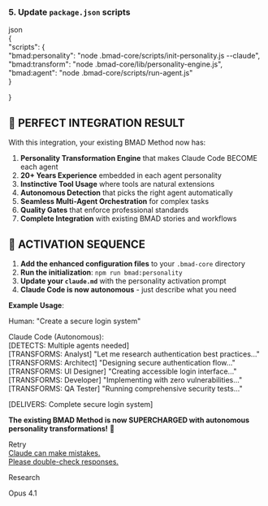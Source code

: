 ### **5\. Update `package.json` scripts**

json  
{  
  "scripts": {  
    "bmad:personality": "node .bmad-core/scripts/init-personality.js \--claude",  
    "bmad:transform": "node .bmad-core/lib/personality-engine.js",  
    "bmad:agent": "node .bmad-core/scripts/run-agent.js"  
  }

}

## **🎯 PERFECT INTEGRATION RESULT**

With this integration, your existing BMAD Method now has:

1. **Personality Transformation Engine** that makes Claude Code BECOME each agent  
2. **20+ Years Experience** embedded in each agent personality  
3. **Instinctive Tool Usage** where tools are natural extensions  
4. **Autonomous Detection** that picks the right agent automatically  
5. **Seamless Multi-Agent Orchestration** for complex tasks  
6. **Quality Gates** that enforce professional standards  
7. **Complete Integration** with existing BMAD stories and workflows

## **🚀 ACTIVATION SEQUENCE**

1. **Add the enhanced configuration files** to your `.bmad-core` directory  
2. **Run the initialization**: `npm run bmad:personality`  
3. **Update your `claude.md`** with the personality activation prompt  
4. **Claude Code is now autonomous** \- just describe what you need

**Example Usage**:

Human: "Create a secure login system"

Claude Code (Autonomous):  
\[DETECTS: Multiple agents needed\]  
\[TRANSFORMS: Analyst\] "Let me research authentication best practices..."  
\[TRANSFORMS: Architect\] "Designing secure authentication flow..."  
\[TRANSFORMS: UI Designer\] "Creating accessible login interface..."  
\[TRANSFORMS: Developer\] "Implementing with zero vulnerabilities..."  
\[TRANSFORMS: QA Tester\] "Running comprehensive security tests..."

\[DELIVERS: Complete secure login system\]

**The existing BMAD Method is now SUPERCHARGED with autonomous personality transformations\!** 🎉

Retry  
[Claude can make mistakes.](https://support.anthropic.com/en/articles/8525154-claude-is-providing-incorrect-or-misleading-responses-what-s-going-on)  
[Please double-check responses.](https://support.anthropic.com/en/articles/8525154-claude-is-providing-incorrect-or-misleading-responses-what-s-going-on)

Research

Opus 4.1

